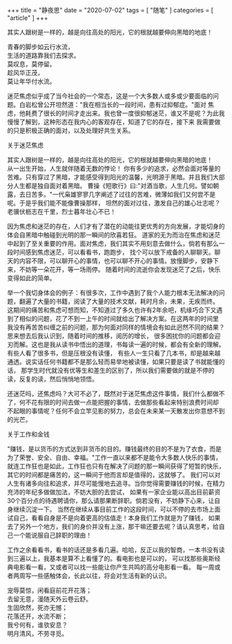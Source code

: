 +++
title = "静夜思"
date = "2020-07-02"
tags = [ "随笔" ]
categories = [ "article" ]
+++

其实人跟树是一样的，越是向往高处的阳光，它的根就越要伸向黑暗的地底！
<!--more-->

青春的脚步如云行水流，  
生活的道路靠我们去探求。  
莫叹息，莫停留。  
趁风华正茂，  
莫让年华付水流。  

迷茫焦虑似乎成了当今社会的一个常态，这是一个大多数人或多或少要面临的问题。白岩松曾公开坦然道："我在相当长的一段时间，患有过抑郁症。"面对
焦虑，他耗费了很长的时间才走出来。我也曾一度很抑郁迷茫，谁又不是呢？为此我慢慢了解到，这种形态在我内心的客观存在，知道了它的存在，接下来
我需要做的只是积极正确的面对，以及处理好共生关系。

关于迷茫焦虑

其实人跟树是一样的，越是向往高处的阳光，它的根就越要伸向黑暗的地底！  
从一出生开始，人生就伴随着无数的悖论！
你有多少的追求，必然会面对等量的苦难。只有穿过了黑暗，才能感受得到阳光的温馨，光明源于黑暗。并且我们大部分人生都是独自面对着黑暗。
曹操《短歌行》曰:"对酒当歌，人生几何。譬如朝露，去日苦多。"一代枭雄寥寥几字阐述了过往的苦难，微薄如我们又何尝不是呢。于是乎我们能不能像曹操那样，
坦然的面对过往，激发自己的雄心壮志呢？老骥伏枥志在千里，烈士暮年壮心不已！

因为焦虑和迷茫的存在，人们才有了潜在的动能往更优秀的方向发展，才能切身的体会自黑暗中触碰到光明的那一瞬间的欣喜若狂。
道家的无为而治在焦虑和迷茫中起到了至关重要的作用。面对焦虑，我们其实不用刻意去做什么，倘若有那么一段时间感到焦虑迷茫，可以看看书，跑跑步，
找个可以放下戒备的人聊聊天。聊天的内容不限，可以聊开心的事情，也可以聊不开心的事情。放慢脚步，安静下来，不妨等一朵花开，等一场雨停。
随着时间的流逝你会发现迷茫了之后，快乐变得如此的简单。

举一个我切身体会的例子：有很多次，工作中遇到了我个人能力根本无法解决的问题，翻遍了大量的书籍，阅读了大量的技术文献，耗时月余，未果，无疾而终。
这期间的痛苦和焦虑可想而知，不知道过了多久也许有2年余吧，机缘巧合下又遇到了相似的问题，花了不到一上午的时间就给出了解决方案。在这两年的时间里
我没有再苦苦纠缠之前的问题，那为何面对同样的情境会有如此迥然不同的结果？思来想去后我认识到，随着时间的推移，阅历的增长，
很多困扰你的问题都会迎刃而解。这也是我从读书中悟出的道理，书每读一遍的时候，都会有全新的理解。有些人看了很多书，但是压根没有读懂，
有些人一生只看了几本书，却是越来越通透。说实话任何书籍都不是那么轻而易举地被读懂，如果只要是读了书就能懂的话，
那学生时代就没有优等生和差生的区别了，所以我们需要做的就是不停的读，反复的读，然后悄悄地领悟。

还迷茫吗，还焦虑吗？大可不必了，既然对于迷茫焦虑这件事情，我们什么都做不了，何不花有限的时间去做一点能把握的事情，去做那些看起来特别浪费时间却
不起眼的事情呢？任何不会立竿见影的努力，总会在未来某一天散发出你意想不到的光芒。

关于工作和金钱

"赚钱，是以货币的方式达到非货币的目的。赚钱最终的目的不是为了衣食，而是为了荣誉、安全、自由、幸福。"工作一直以来都不是能令大多数人快乐的事情，
就连工作狂也是如此，工作狂也只有在解决了问题的那一瞬间获得了短暂的快乐，其它的时间都是痛苦的，这一瞬间于他而言却是值得的，这就够了。
我们可以对人生有诸多向往和追求，并尽可能慢地去追寻。当你觉得需要赚钱的时候，在精力充沛的年纪多做做加法，不妨大胆的去尝试，
如果有一家企业能以高出目前薪资30个百分点的待遇聘请你，那么请那果断辞职。倘若没有，不妨静下心来，让自身继续沉淀一下。
当然在继续从事目前工作的这段时间，可以不停的去市场上面试自己，看看自身是不是向着更高的估值走！本身我们工作就是为了赚钱，
如果去了另外一个地方，我们的身价并没有上涨，那干嘛还要去呢？请认真思考，给自己一个能说服自己辞职的理由！

工作之余看看书，看书的话还是多看几遍。哈哈，反正以我的智商，一本书没有读到三遍以上，我基本是算不上看懂了的。看电影也是可以的，
可以找那些奥斯经典电影看一看，又或者可以找一些能让你产生共鸣的高分电影看一看。
每一周或者两周写一些感触体会，长此以往，将会对生活有新的认识。

宠辱莫惊，闲看庭前花开花落；  
去留无意，漫随天外云卷云舒。  
生固欣然，死亦无憾；  
花落还开，水流不断；  
我兮何有，谁欤安息？  
明月清风，不劳寻觅。  